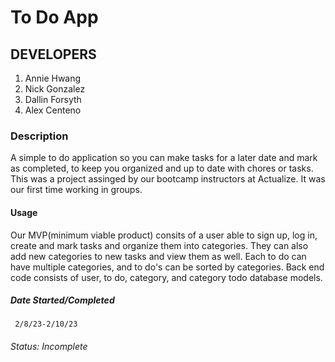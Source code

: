# To Do App

## DEVELOPERS
1. Annie Hwang
2. Nick Gonzalez
3. Dallin Forsyth
4. Alex Centeno

### Description
A simple to do application so you can make tasks for a later date and mark as completed, to keep you organized and up to date with chores or tasks. This was a project assinged by our bootcamp instructors at Actualize. It was our first time working in groups.

#### Usage 
Our MVP(minimum viable product) consits of a user able to sign up, log in, create and mark tasks and organize them into categories. They can also add new categories to new tasks and view them as well. Each to do can have multiple categories, and to do's can be sorted by categories. Back end code consists of user, to do, category, and category todo database models. 

##### Date Started/Completed
     2/8/23-2/10/23
###### Status: Incomplete
